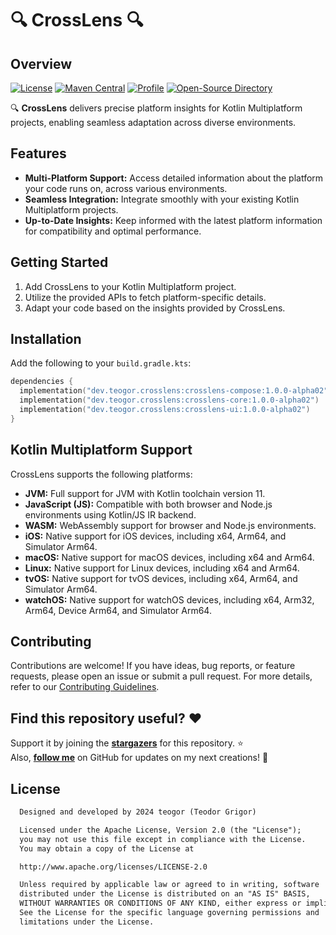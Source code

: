 # 🔍 CrossLens 🔍

## Overview

[![License](https://img.shields.io/badge/License-Apache%202.0-blue.svg)](https://opensource.org/licenses/Apache-2.0)
[![Maven Central](https://img.shields.io/maven-central/v/dev.teogor.crosslens/crosslens-core.svg?label=Maven%20Central)](https://central.sonatype.com/search?q=g%3Adev.teogor.crosslens+a%3Acrosslens-core&smo=true)
[![Profile](https://source.teogor.dev/badges/teogor-github.svg)](https://github.com/teogor)
[![Open-Source Directory](https://source.teogor.dev/badges/teogor-dev.svg)](https://source.teogor.dev)

🔍 **CrossLens** delivers precise platform insights for Kotlin Multiplatform projects, enabling seamless adaptation across diverse environments.

## Features
- **Multi-Platform Support:** Access detailed information about the platform your code runs on, across various environments.
- **Seamless Integration:** Integrate smoothly with your existing Kotlin Multiplatform projects.
- **Up-to-Date Insights:** Keep informed with the latest platform information for compatibility and optimal performance.

## Getting Started
1. Add CrossLens to your Kotlin Multiplatform project.
2. Utilize the provided APIs to fetch platform-specific details.
3. Adapt your code based on the insights provided by CrossLens.

## Installation
Add the following to your `build.gradle.kts`:
```kotlin
dependencies {
  implementation("dev.teogor.crosslens:crosslens-compose:1.0.0-alpha02")
  implementation("dev.teogor.crosslens:crosslens-core:1.0.0-alpha02")
  implementation("dev.teogor.crosslens:crosslens-ui:1.0.0-alpha02")
}
```

## Kotlin Multiplatform Support

CrossLens supports the following platforms:

- **JVM:** Full support for JVM with Kotlin toolchain version 11.
- **JavaScript (JS):** Compatible with both browser and Node.js environments using Kotlin/JS IR backend.
- **WASM:** WebAssembly support for browser and Node.js environments.
- **iOS:** Native support for iOS devices, including x64, Arm64, and Simulator Arm64.
- **macOS:** Native support for macOS devices, including x64 and Arm64.
- **Linux:** Native support for Linux devices, including x64 and Arm64.
- **tvOS:** Native support for tvOS devices, including x64, Arm64, and Simulator Arm64.
- **watchOS:** Native support for watchOS devices, including x64, Arm32, Arm64, Device Arm64, and Simulator Arm64.

## Contributing

Contributions are welcome! If you have ideas, bug reports, or feature requests, please open an issue or submit a pull request. For more details, refer to our [Contributing Guidelines](CONTRIBUTING.md).

## Find this repository useful? :heart:

Support it by joining the __[stargazers](https://github.com/teogor/crosslens/stargazers)__ for this repository. :star: <br>
Also, __[follow me](https://github.com/teogor)__ on GitHub for updates on my next creations! 🤩

## License

```xml
  Designed and developed by 2024 teogor (Teodor Grigor)

  Licensed under the Apache License, Version 2.0 (the "License");
  you may not use this file except in compliance with the License.
  You may obtain a copy of the License at

  http://www.apache.org/licenses/LICENSE-2.0

  Unless required by applicable law or agreed to in writing, software
  distributed under the License is distributed on an "AS IS" BASIS,
  WITHOUT WARRANTIES OR CONDITIONS OF ANY KIND, either express or implied.
  See the License for the specific language governing permissions and
  limitations under the License.
```

